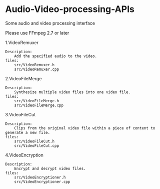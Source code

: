 # Audio-Video-processing-APIs
Some audio and video processing interface

Please use FFmpeg 2.7 or later

1.VideoRemuxer

	Description:
		Add the specified audio to the video.
	files:
		src/VideoRemuxer.h
		src/VideoRemuxer.cpp

2.VideoFileMerge

	Description:
		Synthesize multiple video files into one video file.
	files:
		src/VideoFileMerge.h
		src/VideoFileMerge.cpp

3.VideoFileCut

	Description:
		Clips from the original video file within a piece of content to generate a new file.
	files:
		src/VideoFileCut.h
		src/VideoFileCut.cpp
4.VideoEncryption

	Description:
		Encrypt and decrypt video files.
	files:
		src/VideoEncryptioner.h
		src/VideoEncryptioner.cpp
